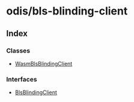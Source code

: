 # odis/bls-blinding-client

## Index

### Classes

* [WasmBlsBlindingClient]()

### Interfaces

* [BlsBlindingClient]()

